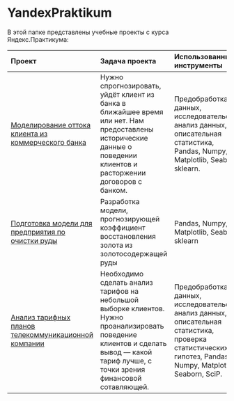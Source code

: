 # YandexPraktikum

В этой папке представлены учебные проекты с курса Яндекс.Практикума:


|	Проект |	Задача проекта	|	Использованные инструменты |
|:-----|:---|:---|
|[Моделирование оттока клиента из коммерческого банка](https://github.com/AlexeyKulikovZ/Data_Science_projects/tree/main/Telecom%20company)| Нужно спрогнозировать, уйдёт клиент из банка в ближайшее время или нет. Нам предоставлены исторические данные о поведении клиентов и расторжении договоров с банком.	| Предобработка данных, исследовательский анализ данных, описательная статистика, Pandas, Numpy, Matplotlib, Seaborn, sklearn.|
 | [Подготовка модели для предприятия по очистки руды](https://github.com/AlexeyKulikovZ/Data_Science_projects/tree/main/Mining%20company)| Разработка модели, прогнозирующей коэффициент восстановления золота из золотосодержащей руды | Pandas, Numpy, Matplotlib, Seaborn, sklearn |
 | [Анализ тарифных планов телекоммуникационной компании](https://github.com/AlexeyKulikovZ/Data_Science_projects/tree/main/Commercial%20bank) | Необходимо сделать анализ тарифов на небольшой выборке клиентов. Нужно проанализировать поведение клиентов и сделать вывод — какой тариф лучше, с точки зрения финансовой сотавляющей. | Предобработка данных, исследовательский анализ данных, описательная статистика, проверка статистических гипотез, Pandas, Numpy, Matplotlib, Seaborn, SciP. |

  


